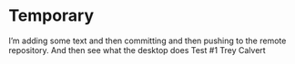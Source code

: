 # Temporary
I’m adding some text and then committing and then pushing to the remote repository. And then see what the desktop does
Test #1 Trey Calvert
